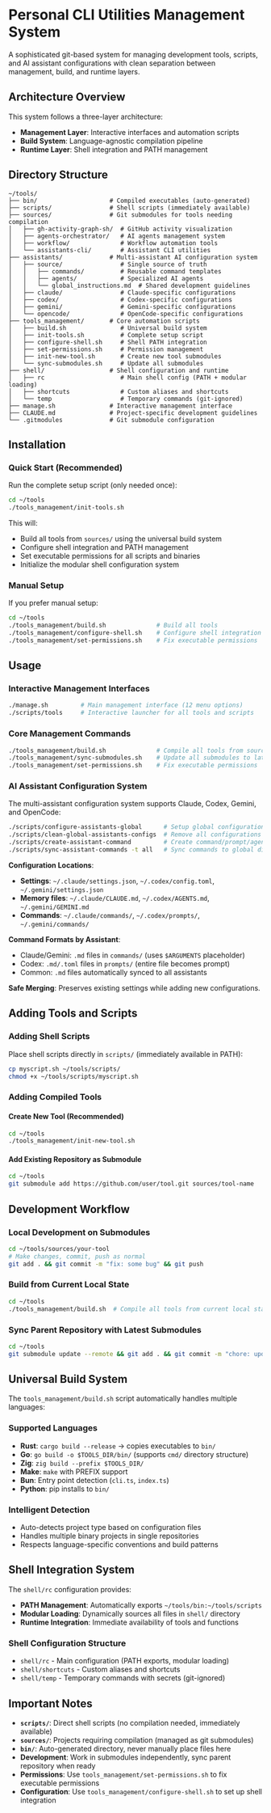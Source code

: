 # Personal CLI Utilities Management System

A sophisticated git-based system for managing development tools, scripts, and AI assistant configurations with clean separation between management, build, and runtime layers.

## Architecture Overview

This system follows a three-layer architecture:

- **Management Layer**: Interactive interfaces and automation scripts
- **Build System**: Language-agnostic compilation pipeline
- **Runtime Layer**: Shell integration and PATH management

## Directory Structure

```
~/tools/
├── bin/                    # Compiled executables (auto-generated)
├── scripts/                # Shell scripts (immediately available)
├── sources/                # Git submodules for tools needing compilation
│   ├── gh-activity-graph-sh/  # GitHub activity visualization
│   ├── agents-orchestrator/   # AI agents management system
│   ├── workflow/              # Workflow automation tools
│   └── assistants-cli/        # Assistant CLI utilities
├── assistants/             # Multi-assistant AI configuration system
│   ├── source/                # Single source of truth
│   │   ├── commands/          # Reusable command templates
│   │   ├── agents/            # Specialized AI agents
│   │   └── global_instructions.md  # Shared development guidelines
│   ├── claude/                # Claude-specific configurations
│   ├── codex/                 # Codex-specific configurations
│   ├── gemini/                # Gemini-specific configurations
│   └── opencode/              # OpenCode-specific configurations
├── tools_management/       # Core automation scripts
│   ├── build.sh               # Universal build system
│   ├── init-tools.sh          # Complete setup script
│   ├── configure-shell.sh     # Shell PATH integration
│   ├── set-permissions.sh     # Permission management
│   ├── init-new-tool.sh       # Create new tool submodules
│   └── sync-submodules.sh     # Update all submodules
├── shell/                  # Shell configuration and runtime
│   ├── rc                     # Main shell config (PATH + modular loading)
│   ├── shortcuts              # Custom aliases and shortcuts
│   └── temp                   # Temporary commands (git-ignored)
├── manage.sh               # Interactive management interface
├── CLAUDE.md               # Project-specific development guidelines
└── .gitmodules             # Git submodule configuration
```

## Installation

### Quick Start (Recommended)
Run the complete setup script (only needed once):
```bash
cd ~/tools
./tools_management/init-tools.sh
```

This will:
- Build all tools from `sources/` using the universal build system
- Configure shell integration and PATH management
- Set executable permissions for all scripts and binaries
- Initialize the modular shell configuration system

### Manual Setup
If you prefer manual setup:
```bash
cd ~/tools
./tools_management/build.sh              # Build all tools
./tools_management/configure-shell.sh    # Configure shell integration
./tools_management/set-permissions.sh    # Fix executable permissions
```

## Usage

### Interactive Management Interfaces
```bash
./manage.sh         # Main management interface (12 menu options)
./scripts/tools     # Interactive launcher for all tools and scripts
```

### Core Management Commands
```bash
./tools_management/build.sh              # Compile all tools from sources/
./tools_management/sync-submodules.sh    # Update all submodules to latest
./tools_management/set-permissions.sh    # Fix executable permissions
```

### AI Assistant Configuration System
The multi-assistant configuration system supports Claude, Codex, Gemini, and OpenCode:

```bash
./scripts/configure-assistants-global      # Setup global configurations
./scripts/clean-global-assistants-configs  # Remove all configurations
./scripts/create-assistant-command         # Create command/prompt/agent templates
./scripts/sync-assistant-commands -t all   # Sync commands to global directories
```

**Configuration Locations**:
- **Settings**: `~/.claude/settings.json`, `~/.codex/config.toml`, `~/.gemini/settings.json`
- **Memory files**: `~/.claude/CLAUDE.md`, `~/.codex/AGENTS.md`, `~/.gemini/GEMINI.md`
- **Commands**: `~/.claude/commands/`, `~/.codex/prompts/`, `~/.gemini/commands/`

**Command Formats by Assistant**:
- Claude/Gemini: `.md` files in `commands/` (uses `$ARGUMENTS` placeholder)
- Codex: `.md/.toml` files in `prompts/` (entire file becomes prompt)
- Common: `.md` files automatically synced to all assistants

**Safe Merging**: Preserves existing settings while adding new configurations.

## Adding Tools and Scripts

### Adding Shell Scripts
Place shell scripts directly in `scripts/` (immediately available in PATH):
```bash
cp myscript.sh ~/tools/scripts/
chmod +x ~/tools/scripts/myscript.sh
```

### Adding Compiled Tools

#### Create New Tool (Recommended)
```bash
cd ~/tools
./tools_management/init-new-tool.sh
```

#### Add Existing Repository as Submodule
```bash
cd ~/tools
git submodule add https://github.com/user/tool.git sources/tool-name
```

## Development Workflow

### Local Development on Submodules
```bash
cd ~/tools/sources/your-tool
# Make changes, commit, push as normal
git add . && git commit -m "fix: some bug" && git push
```

### Build from Current Local State
```bash
cd ~/tools
./tools_management/build.sh  # Compile all tools from current local state
```

### Sync Parent Repository with Latest Submodules
```bash
cd ~/tools
git submodule update --remote && git add . && git commit -m "chore: update all submodules" && git push
```

## Universal Build System

The `tools_management/build.sh` script automatically handles multiple languages:

### Supported Languages
- **Rust**: `cargo build --release` → copies executables to `bin/`
- **Go**: `go build -o $TOOLS_DIR/bin/` (supports `cmd/` directory structure)
- **Zig**: `zig build --prefix $TOOLS_DIR/`
- **Make**: `make` with PREFIX support
- **Bun**: Entry point detection (`cli.ts`, `index.ts`)
- **Python**: pip installs to `bin/`

### Intelligent Detection
- Auto-detects project type based on configuration files
- Handles multiple binary projects in single repositories
- Respects language-specific conventions and build patterns

## Shell Integration System

The `shell/rc` configuration provides:
- **PATH Management**: Automatically exports `~/tools/bin:~/tools/scripts`
- **Modular Loading**: Dynamically sources all files in `shell/` directory
- **Runtime Integration**: Immediate availability of tools and functions

### Shell Configuration Structure
- `shell/rc` - Main configuration (PATH exports, modular loading)
- `shell/shortcuts` - Custom aliases and shortcuts
- `shell/temp` - Temporary commands with secrets (git-ignored)

## Important Notes

- **`scripts/`**: Direct shell scripts (no compilation needed, immediately available)
- **`sources/`**: Projects requiring compilation (managed as git submodules)
- **`bin/`**: Auto-generated directory, never manually place files here
- **Development**: Work in submodules independently, sync parent repository when ready
- **Permissions**: Use `tools_management/set-permissions.sh` to fix executable permissions
- **Configuration**: Use `tools_management/configure-shell.sh` to set up shell integration
